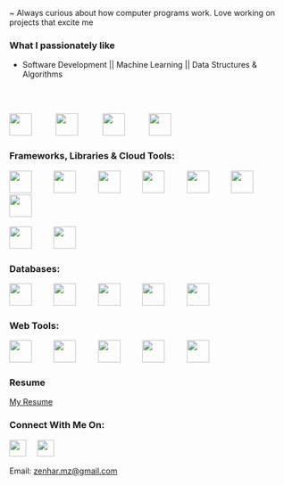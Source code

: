 

~ Always curious about how computer programs work. Love working on projects that excite me
### What I passionately like
- Software Development || Machine Learning || Data Structures & Algorithms

  <br><br>

<!--- 
### Sites I've been working on:
- Portfolio
  - [Portfolio & Blog](https://zenhar.herokuapp.com/) (Django)
- Social Site
  - [QuarantineScrawl](https://quarantinescrawl.herokuapp.com) (Django,Postgres)
- E-commerce
  - [SellMate](http://front-sellmate.herokuapp.com/) (MERN)

### Programming Languages:

--->
<p align='left'>


<a href="https://docs.python.org/3/" target="_blank"><img height="40" src="https://cdn.jsdelivr.net/npm/programming-languages-logos/src/python/python.png" ></a>&nbsp;&nbsp;&nbsp;&nbsp;&nbsp;&nbsp;&nbsp;&nbsp;&nbsp;&nbsp;
<a href="https://developer.mozilla.org/en-US/docs/Web/JavaScript/Reference" target="_blank"><img height="40" src="https://cdn.jsdelivr.net/npm/programming-languages-logos/src/javascript/javascript.png" ></a>&nbsp;&nbsp;&nbsp;&nbsp;&nbsp;&nbsp;&nbsp;&nbsp;&nbsp;&nbsp;
<a href="https://www.typescriptlang.org/" target="_blank"><img height="40" src="https://cdn.jsdelivr.net/npm/programming-languages-logos/src/typescript/typescript.png" ></a>&nbsp;&nbsp;&nbsp;&nbsp;&nbsp;&nbsp;&nbsp;&nbsp;&nbsp;&nbsp;
<a href="https://docs.oracle.com/en/java/" target="_blank"><img height="40" src="https://cdn.jsdelivr.net/npm/programming-languages-logos/src/java/java.png" ></a>&nbsp;&nbsp;&nbsp;&nbsp;&nbsp;&nbsp;&nbsp;&nbsp;&nbsp;&nbsp;
 </p>




### Frameworks, Libraries & Cloud Tools:
<p align='left'>
<a href="https://nodejs.org/" target="_blank"><img height="40" src="https://nodejs.org/static/images/logo.svg" ></a>&nbsp;&nbsp;&nbsp;&nbsp;&nbsp;&nbsp;&nbsp;&nbsp;&nbsp;
<a href="https://expressjs.com/" target="_blank"><img height="40" src="https://upload.wikimedia.org/wikipedia/commons/6/64/Expressjs.png" ></a>&nbsp;&nbsp;&nbsp;&nbsp;&nbsp;&nbsp;&nbsp;&nbsp;&nbsp;
<a href="https://nestjs.com/" target="_blank"><img height="40" src="https://nestjs.com/img/logo-small.svg" ></a>&nbsp;&nbsp;&nbsp;&nbsp;&nbsp;&nbsp;&nbsp;&nbsp;&nbsp;
<a href="https://reactjs.org/" target="_blank"><img height="40" src="https://upload.wikimedia.org/wikipedia/commons/a/a7/React-icon.svg" ></a>&nbsp;&nbsp;&nbsp;&nbsp;&nbsp;&nbsp;&nbsp;&nbsp;&nbsp;
<a href="https://nextjs.org/" target="_blank"><img height="40" src="https://upload.wikimedia.org/wikipedia/commons/8/8e/Nextjs-logo.svg" ></a>&nbsp;&nbsp;&nbsp;&nbsp;&nbsp;&nbsp;&nbsp;&nbsp;&nbsp;
<a href="https://www.djangoproject.com/" target="_blank"><img height="40" src="https://static.djangoproject.com/img/logos/django-logo-negative.png" ></a>&nbsp;&nbsp;&nbsp;&nbsp;&nbsp;&nbsp;&nbsp;&nbsp;&nbsp;
<a href="https://flask.palletsprojects.com/" target="_blank"><img height="40" src="https://encrypted-tbn0.gstatic.com/images?q=tbn:ANd9GcRqkkn4E00FN7lzCPApKPSy5eeQ0rwMSOfqvA&s" ></a>
<br><br>
<a href="https://www.docker.com/" target="_blank"><img height="40" src="https://www.docker.com/wp-content/uploads/2022/03/Moby-logo.png" ></a>&nbsp;&nbsp;&nbsp;&nbsp;&nbsp;&nbsp;&nbsp;&nbsp;&nbsp;
<a href="https://aws.amazon.com/" target="_blank"><img height="40" src="https://a0.awsstatic.com/libra-css/images/logos/aws_logo_smile_1200x630.png" ></a>
</p>

### Databases:
<p align='left'>
<a href="https://www.mysql.com/" target="_blank"><img height="40" src="https://icon.icepanel.io/Technology/svg/MySQL.svg" ></a>&nbsp;&nbsp;&nbsp;&nbsp;&nbsp;&nbsp;&nbsp;&nbsp;&nbsp;
<a href="https://www.postgresql.org/" target="_blank"><img height="40" src="https://upload.wikimedia.org/wikipedia/commons/2/29/Postgresql_elephant.svg" ></a>&nbsp;&nbsp;&nbsp;&nbsp;&nbsp;&nbsp;&nbsp;&nbsp;&nbsp;
<a href="https://www.mongodb.com/" target="_blank"><img height="40" src="https://icon.icepanel.io/Technology/svg/MySQL.svg" ></a>&nbsp;&nbsp;&nbsp;&nbsp;&nbsp;&nbsp;&nbsp;&nbsp;&nbsp;
<a href="https://redis.io/" target="_blank"><img height="40" src="https://icon.icepanel.io/Technology/svg/Redis.svg" ></a>&nbsp;&nbsp;&nbsp;&nbsp;&nbsp;&nbsp;&nbsp;&nbsp;&nbsp;
<a href="https://aws.amazon.com/dynamodb/" target="_blank"><img height="40" src="https://encrypted-tbn0.gstatic.com/images?q=tbn:ANd9GcRfJnMxo2LvhZqFxSQirTEVdDDS9sQFhogUSA&s" ></a>
</p>


### Web Tools:
  
<p align="left">
  
<a href="#" target="_blank"><img height="40" src="https://icon.icepanel.io/Technology/svg/HTML5.svg" ></a>&nbsp;&nbsp;&nbsp;&nbsp;&nbsp;&nbsp;&nbsp;&nbsp;&nbsp;
<a href="#" target="_blank"><img height="40" src="https://icon.icepanel.io/Technology/svg/CSS3.svg" ></a>&nbsp;&nbsp;&nbsp;&nbsp;&nbsp;&nbsp;&nbsp;&nbsp;&nbsp;
<a href="#" target="_blank"><img height="40" src="https://icon.icepanel.io/Technology/svg/Tailwind-CSS.svg" ></a>&nbsp;&nbsp;&nbsp;&nbsp;&nbsp;&nbsp;&nbsp;&nbsp;&nbsp;
<a href="#" target="_blank"><img height="40" src="https://icon.icepanel.io/Technology/svg/Material-UI.svg" ></a>&nbsp;&nbsp;&nbsp;&nbsp;&nbsp;&nbsp;&nbsp;&nbsp;&nbsp;
<a href="#" target="_blank"><img height="40" src="https://icon.icepanel.io/Technology/svg/Bootstrap.svg" ></a>&nbsp;&nbsp;&nbsp;&nbsp;&nbsp;&nbsp;&nbsp;&nbsp;&nbsp;
  
  </p>
  






### Resume
[My Resume](https://www.linkedin.com/in/mustafa-zenhar/overlay/1729625844418/single-media-viewer/?profileId=ACoAADHK2b0B1IQ7raDTh5i2cQEMM-Tz9HOHjkI)

### Connect With Me On:

<p align='left'>

<a href="https://www.linkedin.com/in/mustafa-zenhar/" target="_blank"><img height="30" src="https://github.com/WaylonWalker/WaylonWalker/blob/main/icon/linkedin.png?raw=true"></a>&nbsp;&nbsp;&nbsp;&nbsp;
<a href="https://twitter.com/outzensider_" target="_blank"><img height="30" src="https://github.com/WaylonWalker/WaylonWalker/blob/main/icon/twitter.png?raw=true"></a>&nbsp;&nbsp;&nbsp;&nbsp;
</p>

Email: <zenhar.mz@gmail.com>






<!--- 
<a href="https://www.w3.org/html/"  ><img align="left" alt="HTML5" width="26px" src="https://raw.githubusercontent.com/github/explore/80688e429a7d4ef2fca1e82350fe8e3517d3494d/topics/html/html.png" /></a>

<a href="" target="_blank"> <img align="left" alt="Python" width="100px"
src="https://www.python.org/static/community_logos/python-logo.png" /></a> 

<a href="https://twitter.com/outzensider_"><img height="40" src="https://www.python.org/static/community_logos/python-logo.png?raw=true"></a>&nbsp;&nbsp;

--->












